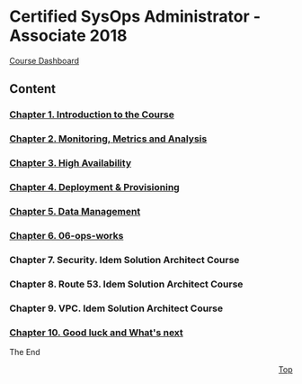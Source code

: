 <a id="top" />

# Certified SysOps Administrator - Associate 2018
[Course Dashboard](https://acloud.guru/course/aws-certified-sysops-administrator-associate/dashboard)

## Content

### [Chapter 1. Introduction to the Course](01-intro/readme.md)
### [Chapter 2. Monitoring, Metrics and Analysis](02-mma/readme.md)
### [Chapter 3. High Availability](03-ha/readme.md)
### [Chapter 4. Deployment & Provisioning](04-dp/readme.md)
### [Chapter 5. Data Management](05-dm/readme.md)
### [Chapter 6. 06-ops-works](06-ops-works/readme.md)


### Chapter 7. Security. Idem Solution Architect Course
### Chapter 8. Route 53. Idem Solution Architect Course
### Chapter 9. VPC. Idem Solution Architect Course


### [Chapter 10. Good luck and What's next](10-good-luck-and-whats-next/readme.md)

The End

<p align="right"><a href="#top">Top</a></p>